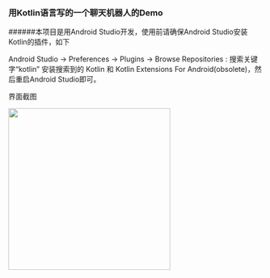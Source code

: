 ### 用Kotlin语言写的一个聊天机器人的Demo

######本项目是用Android Studio开发，使用前请确保Android Studio安装Kotlin的插件，如下

Android Studio -> Preferences -> Plugins -> Browse Repositories : 搜索关键字“kotlin”
安装搜索到的 Kotlin 和 Kotlin Extensions For Android(obsolete)，然后重启Android Studio即可。


界面截图 

<img src="https://github.com/ColorfulCat/ChatRobot/blob/master/screen_shoot.png" width="320" />